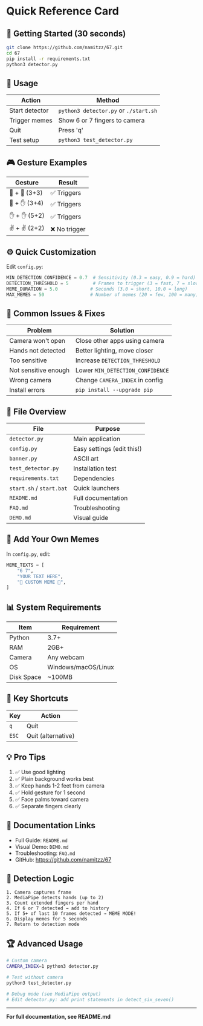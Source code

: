# Quick Reference Card

## 🚀 Getting Started (30 seconds)
```bash
git clone https://github.com/namitzz/67.git
cd 67
pip install -r requirements.txt
python3 detector.py
```

## 🎯 Usage
| Action | Method |
|--------|--------|
| Start detector | `python3 detector.py` or `./start.sh` |
| Trigger memes | Show 6 or 7 fingers to camera |
| Quit | Press 'q' |
| Test setup | `python3 test_detector.py` |

## 🎮 Gesture Examples
| Gesture | Result |
|---------|--------|
| 👋 + 👋 (3+3) | ✅ Triggers |
| 👋 + ✋ (3+4) | ✅ Triggers |
| ✋ + ✋ (5+2) | ✅ Triggers |
| ✌️ + ✌️ (2+2) | ❌ No trigger |

## ⚙️ Quick Customization
Edit `config.py`:
```python
MIN_DETECTION_CONFIDENCE = 0.7  # Sensitivity (0.3 = easy, 0.9 = hard)
DETECTION_THRESHOLD = 5         # Frames to trigger (3 = fast, 7 = slow)
MEME_DURATION = 5.0            # Seconds (3.0 = short, 10.0 = long)
MAX_MEMES = 50                 # Number of memes (20 = few, 100 = many)
```

## 🔧 Common Issues & Fixes
| Problem | Solution |
|---------|----------|
| Camera won't open | Close other apps using camera |
| Hands not detected | Better lighting, move closer |
| Too sensitive | Increase `DETECTION_THRESHOLD` |
| Not sensitive enough | Lower `MIN_DETECTION_CONFIDENCE` |
| Wrong camera | Change `CAMERA_INDEX` in config |
| Install errors | `pip install --upgrade pip` |

## 📁 File Overview
| File | Purpose |
|------|---------|
| `detector.py` | Main application |
| `config.py` | Easy settings (edit this!) |
| `banner.py` | ASCII art |
| `test_detector.py` | Installation test |
| `requirements.txt` | Dependencies |
| `start.sh` / `start.bat` | Quick launchers |
| `README.md` | Full documentation |
| `FAQ.md` | Troubleshooting |
| `DEMO.md` | Visual guide |

## 🎨 Add Your Own Memes
In `config.py`, edit:
```python
MEME_TEXTS = [
    "6 7",
    "YOUR TEXT HERE",
    "🎉 CUSTOM MEME 🎉",
]
```

## 📊 System Requirements
| Item | Requirement |
|------|-------------|
| Python | 3.7+ |
| RAM | 2GB+ |
| Camera | Any webcam |
| OS | Windows/macOS/Linux |
| Disk Space | ~100MB |

## 🔗 Key Shortcuts
| Key | Action |
|-----|--------|
| `q` | Quit |
| `ESC` | Quit (alternative) |

## 💡 Pro Tips
1. ✅ Use good lighting
2. ✅ Plain background works best
3. ✅ Keep hands 1-2 feet from camera
4. ✅ Hold gesture for 1 second
5. ✅ Face palms toward camera
6. ✅ Separate fingers clearly

## 📱 Documentation Links
- Full Guide: `README.md`
- Visual Demo: `DEMO.md`
- Troubleshooting: `FAQ.md`
- GitHub: https://github.com/namitzz/67

## 🎯 Detection Logic
```
1. Camera captures frame
2. MediaPipe detects hands (up to 2)
3. Count extended fingers per hand
4. If 6 or 7 detected → add to history
5. If 5+ of last 10 frames detected → MEME MODE!
6. Display memes for 5 seconds
7. Return to detection mode
```

## 🏆 Advanced Usage
```bash
# Custom camera
CAMERA_INDEX=1 python3 detector.py

# Test without camera
python3 test_detector.py

# Debug mode (see MediaPipe output)
# Edit detector.py: add print statements in detect_six_seven()
```

---

**For full documentation, see README.md**
